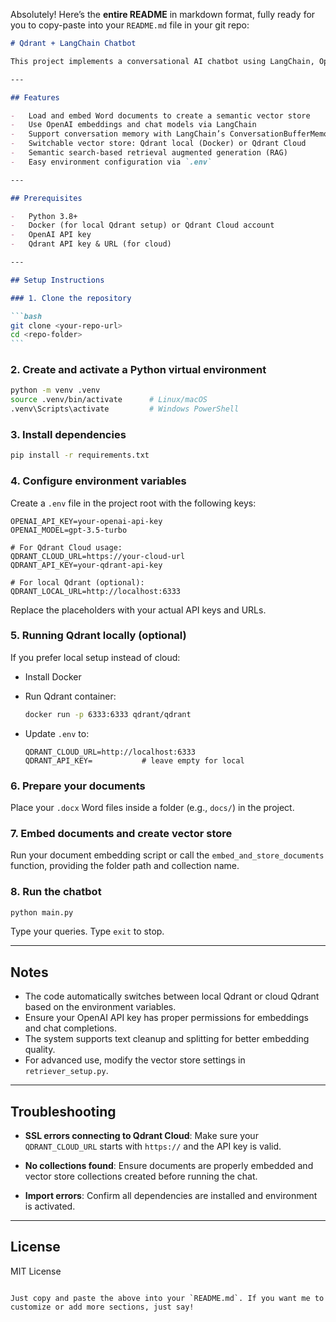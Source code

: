 Absolutely! Here’s the **entire README** in markdown format, fully ready for you to copy-paste into your `README.md` file in your git repo:

````markdown
# Qdrant + LangChain Chatbot

This project implements a conversational AI chatbot using LangChain, OpenAI embeddings & chat models, and Qdrant vector database for semantic search. It supports document ingestion from Word files, chat memory, and can be deployed locally or with Qdrant Cloud.

---

## Features

-   Load and embed Word documents to create a semantic vector store
-   Use OpenAI embeddings and chat models via LangChain
-   Support conversation memory with LangChain’s ConversationBufferMemory
-   Switchable vector store: Qdrant local (Docker) or Qdrant Cloud
-   Semantic search-based retrieval augmented generation (RAG)
-   Easy environment configuration via `.env`

---

## Prerequisites

-   Python 3.8+
-   Docker (for local Qdrant setup) or Qdrant Cloud account
-   OpenAI API key
-   Qdrant API key & URL (for cloud)

---

## Setup Instructions

### 1. Clone the repository

```bash
git clone <your-repo-url>
cd <repo-folder>
```
````

### 2. Create and activate a Python virtual environment

```bash
python -m venv .venv
source .venv/bin/activate      # Linux/macOS
.venv\Scripts\activate         # Windows PowerShell
```

### 3. Install dependencies

```bash
pip install -r requirements.txt
```

### 4. Configure environment variables

Create a `.env` file in the project root with the following keys:

```env
OPENAI_API_KEY=your-openai-api-key
OPENAI_MODEL=gpt-3.5-turbo

# For Qdrant Cloud usage:
QDRANT_CLOUD_URL=https://your-cloud-url
QDRANT_API_KEY=your-qdrant-api-key

# For local Qdrant (optional):
QDRANT_LOCAL_URL=http://localhost:6333
```

Replace the placeholders with your actual API keys and URLs.

### 5. Running Qdrant locally (optional)

If you prefer local setup instead of cloud:

-   Install Docker

-   Run Qdrant container:

    ```bash
    docker run -p 6333:6333 qdrant/qdrant
    ```

-   Update `.env` to:

    ```env
    QDRANT_CLOUD_URL=http://localhost:6333
    QDRANT_API_KEY=           # leave empty for local
    ```

### 6. Prepare your documents

Place your `.docx` Word files inside a folder (e.g., `docs/`) in the project.

### 7. Embed documents and create vector store

Run your document embedding script or call the `embed_and_store_documents` function, providing the folder path and collection name.

### 8. Run the chatbot

```bash
python main.py
```

Type your queries. Type `exit` to stop.

---

## Notes

-   The code automatically switches between local Qdrant or cloud Qdrant based on the environment variables.
-   Ensure your OpenAI API key has proper permissions for embeddings and chat completions.
-   The system supports text cleanup and splitting for better embedding quality.
-   For advanced use, modify the vector store settings in `retriever_setup.py`.

---

## Troubleshooting

-   **SSL errors connecting to Qdrant Cloud**:
    Make sure your `QDRANT_CLOUD_URL` starts with `https://` and the API key is valid.

-   **No collections found**:
    Ensure documents are properly embedded and vector store collections created before running the chat.

-   **Import errors**:
    Confirm all dependencies are installed and environment is activated.

---

## License

MIT License

```

Just copy and paste the above into your `README.md`. If you want me to customize or add more sections, just say!
```
